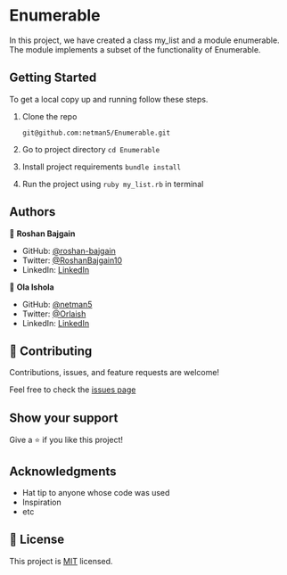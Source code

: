 # Enumerable

  In this project, we have created a class my_list and a module enumerable. The module implements a subset of the functionality of Enumerable.

## Getting Started

  To get a local copy up and running follow these steps.

1. Clone the repo
   ```
   git@github.com:netman5/Enumerable.git
   ```

2. Go to project directory `cd Enumerable`

3. Install project requirements `bundle install`

3. Run the project using `ruby my_list.rb` in terminal

## Authors

👤 **Roshan Bajgain**

- GitHub: [@roshan-bajgain](https://github.com/roshan-bajgain)
- Twitter: [@RoshanBajgain10](https://twitter.com/RoshanBajgain10)
- LinkedIn: [LinkedIn](https://www.linkedin.com/in/roshan-bazgain/)

👤 **Ola Ishola**

- GitHub: [@netman5](https://github.com/netman5)
- Twitter: [@Orlaish](https://twitter.com/Orlaish)
- LinkedIn: [LinkedIn](https://www.linkedin.com/in/ola-ishola/)


## 🤝 Contributing

Contributions, issues, and feature requests are welcome!

Feel free to check the [issues page](https://github.com/netman5/Enumerable/issues)

## Show your support

Give a ⭐️ if you like this project!

## Acknowledgments

- Hat tip to anyone whose code was used
- Inspiration
- etc

## 📝 License

This project is [MIT](./MIT.md) licensed.
